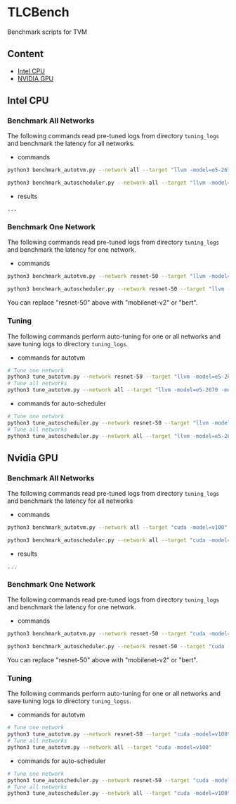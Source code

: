 # TLCBench

Benchmark scripts for TVM

## Content
- [Intel CPU](#intel-cpu)
- [NVIDIA GPU](#nvidia-gpu)


## Intel CPU
### Benchmark All Networks
The following commands read pre-tuned logs from directory `tuning_logs` and benchmark the latency for all networks.

- commands
```bash
python3 benchmark_autotvm.py --network all --target "llvm -model=e5-2670 -mcpu=core-avx2"

python3 benchmark_autoscheduler.py --network all --target "llvm -model=e5-2670 -mcpu=core-avx2"
```

- results
```
...
```

### Benchmark One Network
The following commands read pre-tuned logs from directory `tuning_logs` and benchmark the latency for one network.

- commands
```bash
python3 benchmark_autotvm.py --network resnet-50 --target "llvm -model=e5-2670 -mcpu=core-avx2"

python3 benchmark_autoscheduler.py --network resnet-50 --target "llvm -model=e5-2670 -mcpu=core-avx2"
```

You can replace "resnet-50" above with "mobilenet-v2" or "bert".


### Tuning
The following commands perform auto-tuning for one or all networks and save tuning logs to directory `tuning_logs`.

- commands for autotvm
```bash
# Tune one network
python3 tune_autotvm.py --network resnet-50 --target "llvm -model=e5-2670 -mcpu=core-avx2"
# Tune all networks
python3 tune_autotvm.py --network all --target "llvm -model=e5-2670 -mcpu=core-avx2"
````

- commands for auto-scheduler
```bash
# Tune one network
python3 tune_autoscheduler.py --network resnet-50 --target "llvm -model=e5-2670 -mcpu=core-avx2"
# Tune all networks
python3 tune_autoscheduler.py --network all --target "llvm -model=e5-2670 -mcpu=core-avx2"
```

## Nvidia GPU
### Benchmark All Networks
The following commands read pre-tuned logs from directory `tuning_logs` and benchmark the latency for all networks

- commands
```bash
python3 benchmark_autotvm.py --network all --target "cuda -model=v100"

python3 benchmark_autoscheduler.py --network all --target "cuda -model=v100"
```

- results
```
...
```

### Benchmark One Network
The following commands read pre-tuned logs from directory `tuning_logs` and benchmark the latency for one network.

- commands
```bash
python3 benchmark_autotvm.py --network resnet-50 --target "cuda -model=v100"

python3 benchmark_autoscheduler.py --network resnet-50 --target "cuda -model=v100"
```

You can replace "resnet-50" above with "mobilenet-v2" or "bert".


### Tuning
The following commands perform auto-tuning for one or all networks and save tuning logs to directory `tuning_logss`.

- commands for autotvm
```bash
# Tune one network
python3 tune_autotvm.py --network resnet-50 --target "cuda -model=v100"
# Tune all networks
python3 tune_autotvm.py --network all --target "cuda -model=v100"
````

- commands for auto-scheduler
```bash
# Tune one network
python3 tune_autoscheduler.py --network resnet-50 --target "cuda -model=v100"
# Tune all networks
python3 tune_autoscheduler.py --network all --target "cuda -model=v100"
```


